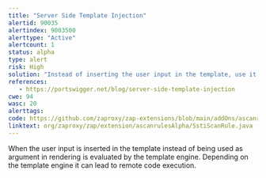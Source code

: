 ```yaml
---
title: "Server Side Template Injection"
alertid: 90035
alertindex: 9003500
alerttype: "Active"
alertcount: 1
status: alpha
type: alert
risk: High
solution: "Instead of inserting the user input in the template, use it as rendering argument."
references:
   - https://portswigger.net/blog/server-side-template-injection
cwe: 94
wasc: 20
alerttags: 
code: https://github.com/zaproxy/zap-extensions/blob/main/addOns/ascanrulesAlpha/src/main/java/org/zaproxy/zap/extension/ascanrulesAlpha/SstiScanRule.java
linktext: org/zaproxy/zap/extension/ascanrulesAlpha/SstiScanRule.java
---
```

When the user input is inserted in the template instead of being used as argument in rendering is evaluated by the template engine. Depending on the template engine it can lead to remote code execution.
